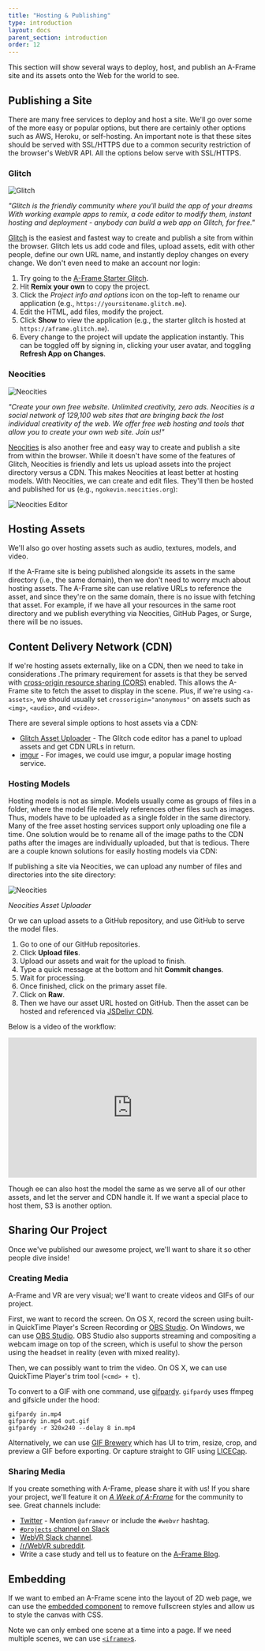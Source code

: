 ```yaml
---
title: "Hosting & Publishing"
type: introduction
layout: docs
parent_section: introduction
order: 12
---
```


This section will show several ways to deploy, host, and publish an A-Frame
site and its assets onto the Web for the world to see.

<!--toc-->

## Publishing a Site

There are many free services to deploy and host a site. We'll go over some of
the more easy or popular options, but there are certainly other options such
as AWS, Heroku, or self-hosting. An important note is that these sites should
be served with SSL/HTTPS due to a common security restriction of the browser's
WebVR API. All the options below serve with SSL/HTTPS.

### Glitch

![Glitch](https://cloud.githubusercontent.com/assets/674727/25643449/b5ee2542-2f54-11e7-9d45-22f3aa0b208f.jpg)

*"Glitch is the friendly community where you'll build the app of your dreams
With working example apps to remix, a code editor to modify them, instant
hosting and deployment - anybody can build a web app on Glitch, for free."*

[Glitch](https://glitch.com) is the easiest and fastest way to create and
publish a site from within the browser. Glitch lets us add code and files,
upload assets, edit with other people, define our own URL name, and instantly
deploy changes on every change. We don't even need to make an account nor
login:

1. Try going to the [A-Frame Starter Glitch](https://glitch.com/~aframe/).
2. Hit **Remix your own** to copy the project.
3. Click the *Project info and options* icon on the top-left to rename our
application (e.g., `https://yoursitename.glitch.me`).
4. Edit the HTML, add files, modify the project.
5. Click **Show** to view the application (e.g., the starter glitch is hosted at `https://aframe.glitch.me`).
6. Every change to the project will update the application instantly. This can
be toggled off by signing in, clicking your user avatar, and toggling **Refresh
App on Changes**.

### Neocities

![Neocities](https://cloud.githubusercontent.com/assets/674727/25643397/6db47790-2f54-11e7-9eb3-ac18a1513e9f.jpg)

*"Create your own free website.  Unlimited creativity, zero ads.  Neocities is
a social network of 129,100 web sites that are bringing back the lost
individual creativity of the web. We offer free web hosting and tools that
allow you to create your own web site. Join us!"*

[Neocities](https://neocities.org) is also another free and easy way to create
and publish a site from within the browser. While it doesn't have some of the
features of Glitch, Neocities is friendly and lets us upload assets into the
project directory versus a CDN.  This makes Neocities at least better at
hosting models. With Neocities, we can create and edit files. They'll then be
hosted and published for us (e.g., `ngokevin.neocities.org`):

![Neocities Editor](https://cloud.githubusercontent.com/assets/674727/25643399/704cffe0-2f54-11e7-8d32-868b51407f81.jpg)

## Hosting Assets

We'll also go over hosting assets such as audio, textures, models, and video.

If the A-Frame site is being published alongside its assets in the same
directory (i.e., the same domain), then we don't need to worry much about
hosting assets. The A-Frame site can use relative URLs to reference the asset,
and since they're on the same domain, there is no issue with fetching that
asset. For example, if we have all your resources in the same root directory
and we publish everything via Neocities, GitHub Pages, or Surge, there will be
no issues.

## Content Delivery Network (CDN)

If we're hosting assets externally, like on a CDN, then we need to take in
considerations .The primary requirement for assets is that they be served with
[cross-origin resource sharing
(CORS)](https://developer.mozilla.org/docs/Web/HTTP/Access_control_CORS)
enabled. This allows the A-Frame site to fetch the asset to display in the
scene. Plus, if we're using `<a-assets>`, we should usually set
`crossorigin="anonymous"` on assets such as `<img>`, `<audio>`, and `<video>`.

There are several simple options to host assets via a CDN:

- [Glitch Asset Uploader](https://glitch.com/) - The Glitch code editor has a
  panel to upload assets and get CDN URLs in return.
- [imgur](https://imgur.com/) - For images, we could use imgur, a popular image
  hosting service.

### Hosting Models

Hosting models is not as simple. Models usually come as groups of files in a
folder, where the model file relatively references other files such as images.
Thus, models have to be uploaded as a single folder in the same directory. Many
of the free asset hosting services support only uploading one file a time. One
solution would be to rename all of the image paths to the CDN paths after the
images are individually uploaded, but that is tedious. There are a couple known
solutions for easily hosting models via CDN:

If publishing a site via Neocities, we can upload any number of files and
directories into the site directory:

![Neocities](https://cloud.githubusercontent.com/assets/674727/25639880/713c8266-2f42-11e7-9f2a-8e552bda80fa.jpg)

*Neocities Asset Uploader*

[jsdelivr]: https://www.jsdelivr.com/?docs=gh

Or we can upload assets to a GitHub repository, and use GitHub to serve the
model files.

1. Go to one of our GitHub repositories.
2. Click **Upload files**.
3. Upload our assets and wait for the upload to finish.
4. Type a quick message at the bottom and hit **Commit changes**.
5. Wait for processing.
6. Once finished, click on the primary asset file.
7. Click on **Raw**.
8. Then we have our asset URL hosted on GitHub. Then the asset can be
hosted and referenced via [JSDelivr CDN][jsdelivr].

Below is a video of the workflow:

<div style="position:relative;height:0;padding-bottom:56.25%"><iframe src="https://www.youtube.com/embed/_D_C_oSKp9Y?ecver=2" width="640" height="360" frameborder="0" style="position:absolute;width:100%;height:100%;left:0" allowfullscreen></iframe></div>

Though ee can also host the model the same as we serve all of our other assets,
and let the server and CDN handle it. If we want a special place to host them,
S3 is another option.

## Sharing Our Project

Once we've published our awesome project, we'll want to share it so other
people dive inside!

### Creating Media

[gifpardy]: https://github.com/ngokevin/gifpardy
[obs]: https://obsproject.com/

A-Frame and VR are very visual; we'll want to create videos and GIFs of our
project.

First, we want to record the screen. On OS X, record the screen using built-in
QuickTime Player's Screen Recording or [OBS Studio][obs]. On Windows, we can
use [OBS Studio][obs]. OBS Studio also supports streaming and compositing a
webcam image on top of the screen, which is useful to show the person using the
headset in reality (even with mixed reality).

Then, we can possibly want to trim the video. On OS X, we can use QuickTime
Player's trim tool (`<cmd> + t`).

To convert to a GIF with one command, use [gifpardy][gifpardy]. `gifpardy` uses ffmpeg
and gifsicle under the hood:

```
gifpardy in.mp4
gifpardy in.mp4 out.gif
gifpardy -r 320x240 --delay 8 in.mp4
```

[brewery]: https://itunes.apple.com/us/app/gif-brewery-by-gfycat-capture-make-video-gifs/id1081413713?mt=12

Alternatively, we can use [GIF Brewery][brewery] which has UI to trim, resize,
crop, and preview a GIF before exporting. Or capture straight to GIF using
[LICECap](https://licecap.en.softonic.com/).

### Sharing Media

[blog]: https://aframe.io/blog/
[reddit-webvr]: https://www.reddit.com/r/webvr
[slack-webvr]: https://webvr-slack.herokuapp.com/

If you create something with A-Frame, please share it with us! If you share
your project, we'll feature it on [*A Week of
A-Frame*](https://aframe.io/blog/) for the community to see. Great channels
include:

- [Twitter](https://twitter.com) - Mention `@aframevr` or include the `#webvr`
  hashtag.
- [`#projects` channel on Slack](http://aframevr.slackarchive.io/projects/)
- [WebVR Slack channel][slack-webvr].
- [/r/WebVR subreddit][reddit-webvr].
- Write a case study and tell us to feature on the [A-Frame Blog][blog].

## Embedding

If we want to embed an A-Frame scene into the layout of 2D web page, we can use
the [embedded component](../components/embedded.md) to remove fullscreen styles
and allow us to style the canvas with CSS.

Note we can only embed one scene at a time into a page. If we need multiple
scenes, we can use
[`<iframe>`s](https://developer.mozilla.org/docs/Web/HTML/Element/iframe).
